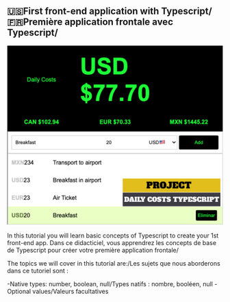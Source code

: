 ## 🇺🇸First front-end application with Typescript/🇫🇷Première application frontale avec Typescript/

![alt text](./Resources/Group7.png)

In this tutorial you will learn basic concepts of Typescript to create your 1st front-end app.
Dans ce didacticiel, vous apprendrez les concepts de base de Typescript pour créer votre première application frontale/

The topics we will cover in this tutorial are:/Les sujets que nous aborderons dans ce tutoriel sont :

-Native types: number, boolean, null/Types natifs : nombre, booléen, null
-Optional values/Valeurs facultatives
